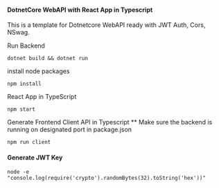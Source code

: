 #### DotnetCore WebAPI with React App in Typescript
This is a template for Dotnetcore WebAPI ready with JWT Auth, Cors, NSwag.

Run Backend
```
dotnet build && dotnet run
```
install node packages
```
npm install
```
React App in TypeScript
```
npm start
```
Generate Frontend Client API in Typescript
** Make sure the backend is running on designated port in package.json
```
npm run client
```

#### Generate JWT Key
``` 
node -e "console.log(require('crypto').randomBytes(32).toString('hex'))"
```
